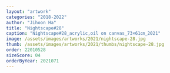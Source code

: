 ```yaml
---
layout: "artwork"
categories: "2018-2022"
author: "Jihoon Ha"
title: "Nightscape#28"
caption: "Nightscape#28_acrylic,oil on canvas_73×61㎝_2021"
image: /assets/images/artworks/2021/nightscape-28.jpg
thumb: /assets/images/artworks/2021/thumbs/nightscape-28.jpg
order: 22010528
sizeScore: 04
orderByYear: 2021071
---
```

